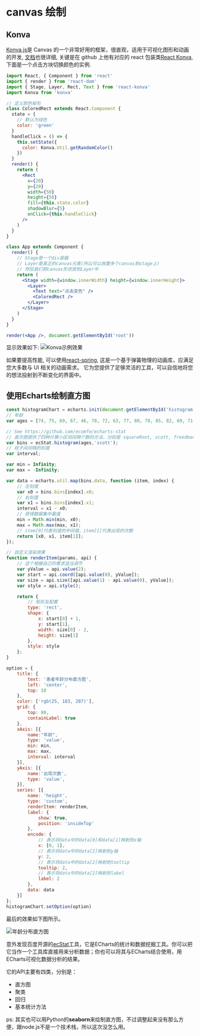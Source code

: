 # canvas 绘制

## Konva

[Konva.js](https://konvajs.org/)是 Canvas 的一个非常好用的框架，很直观，适用于可视化图形和动画的开发, [文档](https://konvajs.org/docs/)也很详细, 关键是在 github 上他有对应的 react 包装类[React Konva](https://github.com/konvajs/react-konva), 下面是一个点击方块切换颜色的实例.

```jsx
import React, { Component } from 'react'
import { render } from 'react-dom'
import { Stage, Layer, Rect, Text } from 'react-konva'
import Konva from 'konva'

// 定义颜色矩形
class ColoredRect extends React.Component {
  state = {
    // 默认为绿色
    color: 'green'
  }
  handleClick = () => {
    this.setState({
      color: Konva.Util.getRandomColor()
    })
  }
  render() {
    return (
      <Rect
        x={20}
        y={20}
        width={50}
        height={50}
        fill={this.state.color}
        shadowBlur={5}
        onClick={this.handleClick}
      />
    )
  }
}

class App extends Component {
  render() {
    // Stage是一个div容器
    // Layer是真正的canvas元素(所以可以放置多个canvas到stage上)
    // 然后我们把canvas形状放到Layer中
    return (
      <Stage width={window.innerWidth} height={window.innerHeight}>
        <Layer>
          <Text text="点击变色" />
          <ColoredRect />
        </Layer>
      </Stage>
    )
  }
}

render(<App />, document.getElementById('root'))
```

显示效果如下:
![Konva示例效果](https://s1.ax1x.com/2020/04/05/GB9oe1.png)

如果要提高性能, 可以使用[react-spring](https://github.com/react-spring/react-spring), 这是一个基于弹簧物理的动画库，应满足您大多数与 UI 相关的动画需求。 它为您提供了足够灵活的工具，可以自信地将您的想法投射到不断变化的界面中。

## 使用Echarts绘制直方图

```JavaScript
const histogramChart = echarts.init(document.getElementById('histogram'));
// 年龄
var ages = [74, 75, 69, 67, 46, 78, 72, 63, 77, 80, 78, 85, 82, 69, 71, 89, 69, 81, 93, 69, 79, 69, 82, 82, 89, 72, 78, 78, 78, 84, 74, 88, 78, 87, 70, 85, 74, 86, 80, 76, 77, 90, 81, 74, 84, 71, 88, 85, 92, 89, 78, 84, 69, 76, 81, 67, 88];

// See https://github.com/ecomfe/echarts-stat
// 直方图提供了四种计算小区间间隔个数的方法，分别是 squareRoot, scott, freedmanDiaconis 和 sturges
var bins = ecStat.histogram(ages,'scott');
// 柱子间间隔的刻度
var interval;

var min = Infinity;
var max = -Infinity;

var data = echarts.util.map(bins.data, function (item, index) {
    // 左刻度
    var x0 = bins.bins[index].x0;
    // 右刻度
    var x1 = bins.bins[index].x1;
    interval = x1 - x0;
    // 获得数据集中最值
    min = Math.min(min, x0);
    max = Math.max(max, x1);
    // item[0]代表刻度的中间值，item[1]代表出现的次数
    return [x0, x1, item[1]];
});

// 自定义渲染效果
function renderItem(params, api) {
    // 这个根据自己的需求适当调节
    var yValue = api.value(2);
    var start = api.coord([api.value(0), yValue]);
    var size = api.size([api.value(1) - api.value(0), yValue]);
    var style = api.style();

    return {
        // 矩形及配置
        type: 'rect',
        shape: {
            x: start[0] + 1,
            y: start[1],
            width: size[0] - 2,
            height: size[1]
        },
        style: style
    };
}

option = {
    title: {
        text: '患者年龄分布直方图',
        left: 'center',
        top: 10
    },
    color: ['rgb(25, 183, 207)'],
    grid: {
        top: 80,
        containLabel: true
    },
    xAxis: [{
        name:"年龄",
        type: 'value',
        min: min,
        max: max,
        interval: interval
    }],
    yAxis: [{
        name:'出现次数',
        type: 'value',
    }],
    series: [{
        name: 'height',
        type: 'custom',
        renderItem: renderItem,
        label: {
            show: true,
            position: 'insideTop'
        },
        encode: {
            // 表示将data中的data[0]和data[1]映射到x轴
            x: [0, 1],
            // 表示将data中的data[2]映射到y轴
            y: 2,
            // 表示将data中的data[2]映射到tooltip
            tooltip: 2,
            // 表示将data中的data[2]映射到label
            label: 2
        },
        data: data
    }]
};
histogramChart.setOption(option)
```

最后的效果如下图所示。

![年龄分布直方图](https://pic.imgdb.cn/item/61227ad444eaada739f7c0ba.jpg)

意外发现百度开源的[ecStat](https://gitee.com/yunduanxing/echarts-stat)工具，它是ECharts的统计和数据挖掘工具。你可以把它当作一个工具库直接用来分析数据；你也可以将其与ECharts结合使用，用ECharts可视化数据分析的结果。

它的API主要有四类，分别是：

- 直方图
- 聚类
- 回归
- 基本统计方法

ps: 其实也可以用Python的**seaborn**来绘制直方图，不过调整起来没有那么方便，跟node.js不是一个技术栈，所以这次没怎么用。


